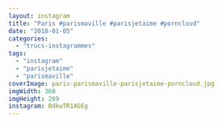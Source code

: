 ```yaml
---
layout: instagram
title: "Paris #parismaville #parisjetaime #porncloud"
date: "2018-01-05"
categories: 
  - "trucs-instagrammes"
tags: 
  - "instagram"
  - "parisjetaime"
  - "parismaville"
coverImage: paris-parismaville-parisjetaime-porncloud.jpg
imgWidth: 360
imgHeight: 269
instagram: BdkwTR1AGEg
---
```

